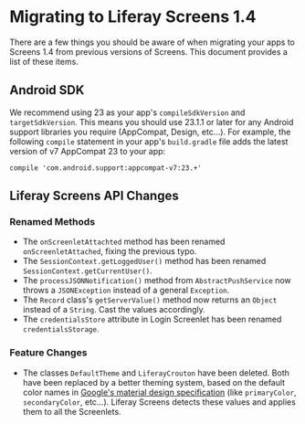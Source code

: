 # Migrating to Liferay Screens 1.4 [](id=migrating-to-liferay-screens-1-4)

There are a few things you should be aware of when migrating your apps to 
Screens 1.4 from previous versions of Screens. This document provides a list of 
these items. 

## Android SDK [](id=android-sdk)

We recommend using 23 as your app's `compileSdkVersion` and `targetSdkVersion`. 
This means you should use 23.1.1 or later for any Android support libraries you 
require (AppCompat, Design, etc...). For example, the following `compile` 
statement in your app's `build.gradle` file adds the latest version of v7 
AppCompat 23 to your app: 

    compile 'com.android.support:appcompat-v7:23.+'

## Liferay Screens API Changes [](id=liferay-screens-api-changes)

### Renamed Methods [](id=renamed-methods)

- The `onScreenletAttachted` method has been renamed `onScreenletAttached`, 
  fixing the previous typo.
- The `SessionContext.getLoggedUser()` method has been renamed 
  `SessionContext.getCurrentUser()`. 
- The `processJSONNotification()` method from `AbstractPushService` now throws a 
  `JSONException` instead of a general `Exception`. 
- The `Record` class's `getServerValue()` method now returns an `Object` instead 
  of a `String`. Cast the values accordingly.
- The `credentialsStore` attribute in Login Screenlet has been renamed 
  `credentialsStorage`. 

### Feature Changes [](id=feature-changes)

- The classes `DefaultTheme` and `LiferayCrouton` have been deleted. Both have 
  been replaced by a better theming system, based on the default color names in 
  [Google's material design specification](https://www.google.com/design/spec/material-design/introduction.html#) 
  (like `primaryColor`, `secondaryColor`, etc...). Liferay Screens detects these 
  values and applies them to all the Screenlets. 
